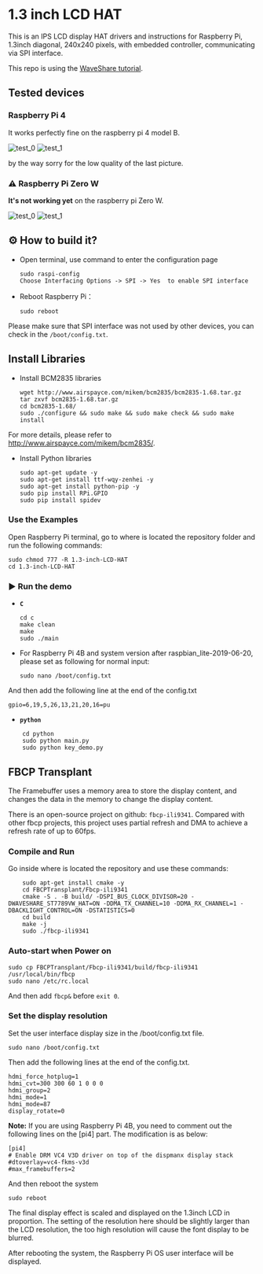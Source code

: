 # 1.3 inch LCD HAT

This is an IPS LCD display HAT drivers and instructions for Raspberry Pi, 1.3inch diagonal, 
240x240 pixels, with embedded controller, communicating via SPI interface.

This repo is using the [WaveShare tutorial](https://www.waveshare.com/wiki/1.3inch_LCD_HAT).


## Tested devices

### Raspberry Pi 4

It works perfectly fine on the raspberry pi 4 model B.

![test_0](GitHubAssets/RPI_4_works_0.JPG)
![test_1](GitHubAssets/RPI_4_works_1.JPG)

by the way sorry for the low quality of the last picture.

### ⚠ Raspberry Pi Zero W

**It's not working yet** on the raspberry pi Zero W.

![test_0](GitHubAssets/RPI_0_w_0.JPG)
![test_1](GitHubAssets/RPI_0_w_1.JPG)


## ⚙ How to build it?


- Open terminal, use command to enter the configuration page

    ```
    sudo raspi-config
    Choose Interfacing Options -> SPI -> Yes  to enable SPI interface
    ```
- Reboot Raspberry Pi：

    `sudo reboot`

Please make sure that SPI interface was not used by other devices, you can check in the `/boot/config.txt`.

## Install Libraries

- Install BCM2835 libraries

    ```
    wget http://www.airspayce.com/mikem/bcm2835/bcm2835-1.68.tar.gz
    tar zxvf bcm2835-1.68.tar.gz 
    cd bcm2835-1.68/
    sudo ./configure && sudo make && sudo make check && sudo make install
    ```

For more details, please refer to http://www.airspayce.com/mikem/bcm2835/.

- Install Python libraries

    ``` 
    sudo apt-get update -y
    sudo apt-get install ttf-wqy-zenhei -y
    sudo apt-get install python-pip -y
    sudo pip install RPi.GPIO
    sudo pip install spidev
    ```

### Use the Examples

Open Raspberry Pi terminal, go to where is located the repository folder and run the following commands:

```
sudo chmod 777 -R 1.3-inch-LCD-HAT
cd 1.3-inch-LCD-HAT
```
    
### ▶ Run the demo

- **`C`**

    ``` 
    cd c
    make clean
    make
    sudo ./main
    ```

- For Raspberry Pi 4B and system version after raspbian_lite-2019-06-20, please set as following for normal input:

    `sudo nano /boot/config.txt`

And then add the following line at the end of the config.txt

`gpio=6,19,5,26,13,21,20,16=pu`


- **`python`**

```
    cd python
    sudo python main.py
    sudo python key_demo.py
```

## FBCP Transplant

The Framebuffer uses a memory area to store the display content, and changes the data in the memory to change the display content.

There is an open-source project on github: `fbcp-ili9341`. Compared with other fbcp projects, this project uses partial refresh and DMA to achieve a refresh rate of up to 60fps.

### Compile and Run

Go inside where is located the repository and use these commands:

```    
    sudo apt-get install cmake -y
    cd FBCPTransplant/Fbcp-ili9341
    cmake -S . -B build/ -DSPI_BUS_CLOCK_DIVISOR=20 -DWAVESHARE_ST7789VW_HAT=ON -DDMA_TX_CHANNEL=10 -DDMA_RX_CHANNEL=1 -DBACKLIGHT_CONTROL=ON -DSTATISTICS=0
    cd build
    make -j
    sudo ./fbcp-ili9341
```

### Auto-start when Power on

```
sudo cp FBCPTransplant/Fbcp-ili9341/build/fbcp-ili9341 /usr/local/bin/fbcp
sudo nano /etc/rc.local
```

And then add `fbcp&` before `exit 0`.

### Set the display resolution

Set the user interface display size in the /boot/config.txt file.

```
sudo nano /boot/config.txt
```

Then add the following lines at the end of the config.txt.

```
hdmi_force_hotplug=1
hdmi_cvt=300 300 60 1 0 0 0
hdmi_group=2
hdmi_mode=1
hdmi_mode=87
display_rotate=0
```

**Note:** If you are using Raspberry Pi 4B, you need to comment out the following lines on the [pi4] part. The modification is as below:

```
[pi4]
# Enable DRM VC4 V3D driver on top of the dispmanx display stack
#dtoverlay=vc4-fkms-v3d
#max_framebuffers=2
```

And then reboot the system

```
sudo reboot
```

The final display effect is scaled and displayed on the 1.3inch LCD in proportion. The setting of the resolution here should be slightly larger than the LCD resolution, the too high resolution will cause the font display to be blurred.

After rebooting the system, the Raspberry Pi OS user interface will be displayed.
